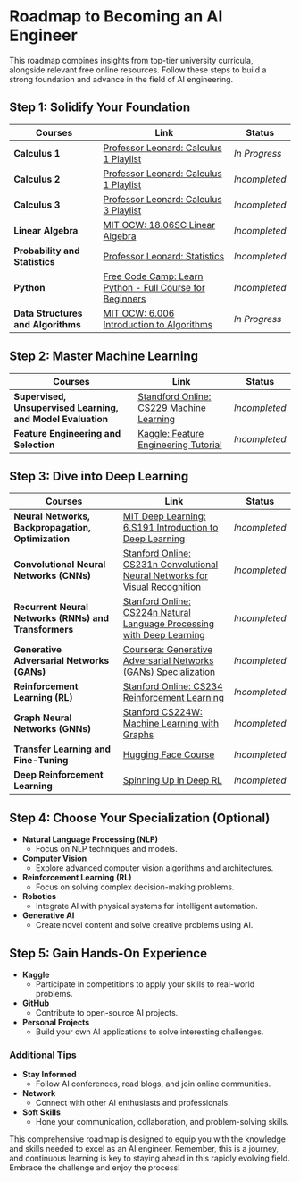 # Roadmap to Becoming an AI Engineer

This roadmap combines insights from top-tier university curricula, alongside relevant free online resources. Follow these steps to build a strong foundation and advance in the field of AI engineering.

## Step 1: Solidify Your Foundation

| **Courses** | **Link** | **Status** |
|-------------|----------|------------|
| **Calculus 1** | [Professor Leonard: Calculus 1 Playlist](https://www.youtube.com/playlist?list=PLF797E961509B4EB5) | *In Progress* |
| **Calculus 2** | [Professor Leonard: Calculus 1 Playlist](https://www.youtube.com/watch?v=H9eCT6f_Ftw&list=PLDesaqWTN6EQ2J4vgsN1HyBeRADEh4Cw-) | *Incompleted* |
| **Calculus 3** | [Professor Leonard: Calculus 3 Playlist](https://www.youtube.com/watch?v=tGVnBAHLApA&list=PLDesaqWTN6ESk16YRmzuJ8f6-rnuy0Ry7) | *Incompleted* |
| **Linear Algebra** | [MIT OCW: 18.06SC Linear Algebra](https://www.youtube.com/playlist?list=PL221E2BBF13BECF6C) | *Incompleted* |
| **Probability and Statistics** | [Professor Leonard: Statistics](https://www.youtube.com/watch?v=9FtHB7V14Fo&list=PL5102DFDC6790F3D0) | *Incompleted* |
| **Python** | [Free Code Camp: Learn Python - Full Course for Beginners](https://www.youtube.com/watch?v=rfscVS0vtbw) | *Incompleted* |
| **Data Structures and Algorithms** | [MIT OCW: 6.006 Introduction to Algorithms](https://www.youtube.com/playlist?list=PLUl4u3cNGP63EdVPNLG3ToM6LaEUuStEY) | *In Progress* |

## Step 2: Master Machine Learning

| **Courses** | **Link** | **Status** |
|-------------|----------|------------|
| **Supervised, Unsupervised Learning, and Model Evaluation** | [Standford Online: CS229 Machine Learning](https://www.youtube.com/playlist?list=PLoROMvodv4rMiGQp3WXShtMGgzqpfVfbU) | *Incompleted* |
| **Feature Engineering and Selection** | [Kaggle: Feature Engineering Tutorial](https://www.kaggle.com/learn/feature-engineering) | *Incompleted* |

## Step 3: Dive into Deep Learning

| **Courses** | **Link** | **Status** |
|-------------|----------|------------|
| **Neural Networks, Backpropagation, Optimization** | [MIT Deep Learning: 6.S191 Introduction to Deep Learning](http://introtodeeplearning.com/) | *Incompleted* |
| **Convolutional Neural Networks (CNNs)** | [Stanford Online: CS231n Convolutional Neural Networks for Visual Recognition]((https://www.youtube.com/playlist?list=PL3FW7Lu3i5JvHM8ljYj-zLfQRF3EO8sYv)) | *Incompleted* |
| **Recurrent Neural Networks (RNNs) and Transformers** | [Stanford Online: CS224n Natural Language Processing with Deep Learning](https://www.youtube.com/playlist?list=PLoROMvodv4rMFqRtEuo6SGjY4XbRIVRd4) | *Incompleted* |
| **Generative Adversarial Networks (GANs)** | [Coursera: Generative Adversarial Networks (GANs) Specialization](https://www.coursera.org/specializations/generative-adversarial-networks-gans) | *Incompleted* |
| **Reinforcement Learning (RL)** | [Stanford Online: CS234 Reinforcement Learning](https://www.youtube.com/playlist?list=PLoROMvodv4rOSOPzutgyCTapiGlY2Nd8u) | *Incompleted* |
| **Graph Neural Networks (GNNs)** | [Stanford CS224W: Machine Learning with Graphs](https://www.youtube.com/playlist?list=PLoROMvodv4rPLKxIpqhjhPgdQy7imNkDn) | *Incompleted* |
| **Transfer Learning and Fine-Tuning** | [Hugging Face Course](https://huggingface.co/course/chapter1) | *Incompleted* |
| **Deep Reinforcement Learning** | [Spinning Up in Deep RL](https://spinningup.openai.com/en/latest/) | *Incompleted* |

## Step 4: Choose Your Specialization (Optional)

- **Natural Language Processing (NLP)**
  - Focus on NLP techniques and models.
- **Computer Vision**
  - Explore advanced computer vision algorithms and architectures.
- **Reinforcement Learning (RL)**
  - Focus on solving complex decision-making problems.
- **Robotics**
  - Integrate AI with physical systems for intelligent automation.
- **Generative AI**
  - Create novel content and solve creative problems using AI.

## Step 5: Gain Hands-On Experience

- **Kaggle**
  - Participate in competitions to apply your skills to real-world problems.
- **GitHub**
  - Contribute to open-source AI projects.
- **Personal Projects**
  - Build your own AI applications to solve interesting challenges.

### Additional Tips

- **Stay Informed**
  - Follow AI conferences, read blogs, and join online communities.
- **Network**
  - Connect with other AI enthusiasts and professionals.
- **Soft Skills**
  - Hone your communication, collaboration, and problem-solving skills.

This comprehensive roadmap is designed to equip you with the knowledge and skills needed to excel as an AI engineer. Remember, this is a journey, and continuous learning is key to staying ahead in this rapidly evolving field. Embrace the challenge and enjoy the process!
